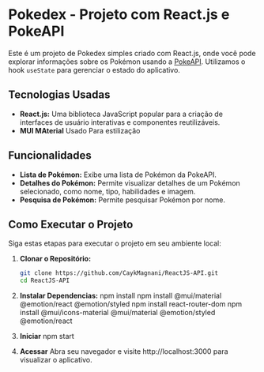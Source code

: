 # Pokedex - Projeto com React.js e PokeAPI

Este é um projeto de Pokedex simples criado com React.js, onde você pode explorar informações sobre os Pokémon usando a [PokeAPI](https://pokeapi.co/). Utilizamos o hook `useState` para gerenciar o estado do aplicativo.

## Tecnologias Usadas

- **React.js:** Uma biblioteca JavaScript popular para a criação de interfaces de usuário interativas e componentes reutilizáveis.
- **MUI MAterial** Usado Para estilização

## Funcionalidades

- **Lista de Pokémon:** Exibe uma lista de Pokémon da PokeAPI.
- **Detalhes do Pokémon:** Permite visualizar detalhes de um Pokémon selecionado, como nome, tipo, habilidades e imagem.
- **Pesquisa de Pokémon:** Permite pesquisar Pokémon por nome.

## Como Executar o Projeto

Siga estas etapas para executar o projeto em seu ambiente local:

1. **Clonar o Repositório:**
   ```bash
   git clone https://github.com/CaykMagnani/ReactJS-API.git
   cd ReactJS-API

2. **Instalar Dependencias:**
    npm install
    npm install @mui/material @emotion/react @emotion/styled
    npm install react-router-dom
    npm install @mui/icons-material @mui/material @emotion/styled @emotion/react

3. **Iniciar**
    npm start

4. **Acessar**
    Abra seu navegador e visite http://localhost:3000 para visualizar o aplicativo.